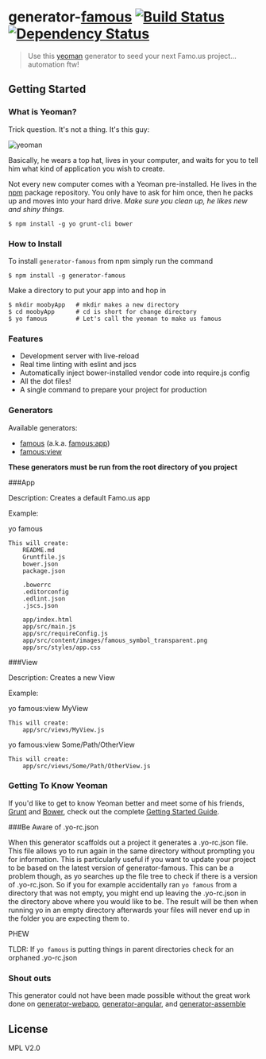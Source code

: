 # generator-[famous](http://famo.us) [![Build Status](https://travis-ci.org/Famous/generator-famous.svg)](https://travis-ci.org/Famous/generator-famous) [![Dependency Status](https://david-dm.org/Famous/generator-famous.svg)](https://david-dm.org/Famous/generator-famous)

> Use this [yeoman](http://yeoman.io) generator to seed your next Famo.us project... automation ftw!


## Getting Started

### What is Yeoman?

Trick question. It's not a thing. It's this guy:

![yeoman](http://i.imgur.com/JHaAlBJ.png)

Basically, he wears a top hat, lives in your computer, and waits for you to tell him what kind of application you wish to create.

Not every new computer comes with a Yeoman pre-installed. He lives in the [npm](https://npmjs.org) package repository. You only have to ask for him once, then he packs up and moves into your hard drive. *Make sure you clean up, he likes new and shiny things.*

```
$ npm install -g yo grunt-cli bower
```

### How to Install

To install ```generator-famous``` from npm simply run the command

```
$ npm install -g generator-famous
```

Make a directory to put your app into and hop in

```
$ mkdir moobyApp   # mkdir makes a new directory
$ cd moobyApp      # cd is short for change directory
$ yo famous        # Let's call the yeoman to make us famous
```

### Features

* Development server with live-reload
* Real time linting with eslint and jscs
* Automatically inject bower-installed vendor code into require.js config
* All the dot files!
* A single command to prepare your project for production

### Generators

Available generators:

* [famous](#app) (a.k.a. [famous:app](#app))
* [famous:view](#view)

**These generators must be run from the root directory of you project**

###App

Description:
    Creates a default Famo.us app
    
Example:
    
yo famous
    
    This will create:
        README.md
        Gruntfile.js
        bower.json
        package.json
        
        .bowerrc
        .editorconfig
        .edlint.json
        .jscs.json
        
        app/index.html
        app/src/main.js
        app/src/requireConfig.js
        app/src/content/images/famous_symbol_transparent.png
        app/src/styles/app.css

###View

Description:
    Creates a new View
    
Example:
    
yo famous:view MyView
    
    This will create:
        app/src/views/MyView.js
        
    
yo famous:view Some/Path/OtherView
    
    This will create:
        app/src/views/Some/Path/OtherView.js

### Getting To Know Yeoman

If you'd like to get to know Yeoman better and meet some of his friends, [Grunt](http://gruntjs.com) and [Bower](http://bower.io), check out the complete [Getting Started Guide](https://github.com/yeoman/yeoman/wiki/Getting-Started).

###Be Aware of .yo-rc.json

When this generator scaffolds out a project it generates a .yo-rc.json file.  This file allows yo to run again in the same directory without prompting you for information.  This is particularly useful if you want to update your project to be based on the latest version of generator-famous.  This can be a problem though, as yo searches up the file tree to check if there is a version of .yo-rc.json.   So if you for example accidentally ran ```yo famous``` from a directory that was not empty, you might end up leaving the .yo-rc.json in the directory above where you would like to be.  The result will be then when running yo in an empty directory afterwards your files will never end up in the folder you are expecting them to.

PHEW

TLDR: If ```yo famous``` is putting things in parent directories check for an orphaned .yo-rc.json

### Shout outs

This generator could not have been made possible without the great work done on [generator-webapp](https://github.com/yeoman/generator-webapp), [generator-angular](https://github.com/yeoman/generator-angular/blob/master/readme.md), and [generator-assemble](https://github.com/assemble/generator-assemble)

## License

MPL V2.0
